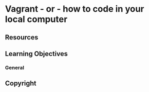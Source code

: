 # Vagrant - or - how to code in your local computer
## Resources
## Learning Objectives
### General
## Copyright
